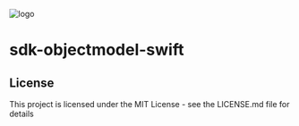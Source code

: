 [logo]: https://www.xy.company/img/home/logo_xy.png

![logo]

# sdk-objectmodel-swift


## License
This project is licensed under the MIT License - see the LICENSE.md file for details
